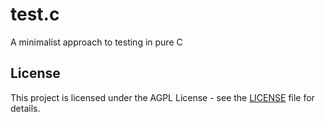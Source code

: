 # test.c
A minimalist approach to testing in pure C

## License

This project is licensed under the AGPL License - see the [LICENSE](LICENSE)
file for details.
